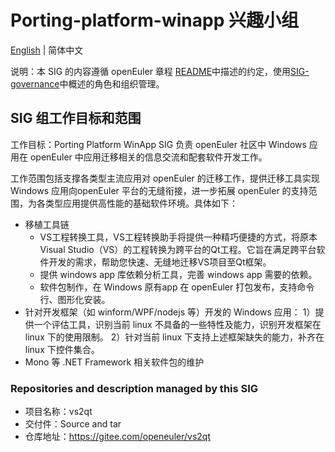 # Porting-platform-winapp 兴趣小组

[English](./sig-porting-platform-winapp.md) | 简体中文

说明：本 SIG 的内容遵循 openEuler 章程 [README](/zh/governance/README.md)中描述的约定，使用[SIG-governance](/zh/technical-committee/governance/SIG-governance.md)中概述的角色和组织管理。

## SIG 组工作目标和范围

工作目标：Porting Platform WinApp SIG 负责 openEuler 社区中 Windows 应用在 openEuler 中应用迁移相关的信息交流和配套软件开发工作。

工作范围包括支撑各类型主流应用对 openEuler 的迁移工作，提供迁移工具实现 Windows 应用向openEuler 平台的无缝衔接，进一步拓展 openEuler 的支持范围，为各类型应用提供高性能的基础软件环境。具体如下：

- 移植工具链
  - VS工程转换工具，VS工程转换助手将提供一种精巧便捷的方式，将原本Visual Studio（VS）的工程转换为跨平台的Qt工程。它旨在满足跨平台软件开发的需求，帮助您快速、无缝地迁移VS项目至Qt框架。
  - 提供 windows app 库依赖分析工具，完善  windows app 需要的依赖。
  - 软件包制作，在 Windows 原有app 在 openEuler 打包发布，支持命令行、图形化安装。
- 针对开发框架（如 winform/WPF/nodejs 等）开发的 Windows 应用：
     1）提供一个评估工具，识别当前 linux 不具备的一些特性及能力，识别开发框架在 linux 下的使用限制。
     2）针对当前 linux 下支持上述框架缺失的能力，补齐在 linux 下控件集合。
- Mono 等 .NET Framework 相关软件包的维护

### Repositories and description managed by this SIG

- 项目名称：vs2qt
- 交付件：Source and tar
- 仓库地址：<https://gitee.com/openeuler/vs2qt>
